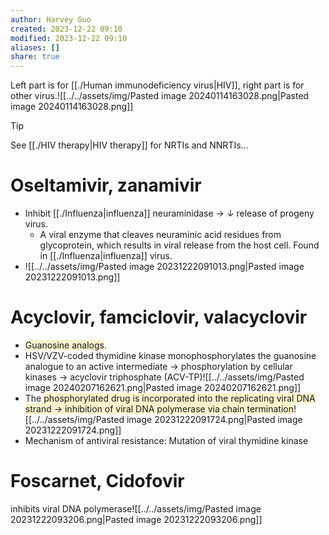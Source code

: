 ```yaml
---
author: Harvey Guo
created: 2023-12-22 09:10
modified: 2023-12-22 09:10
aliases: []
share: true
---
```

Left part is for [[./Human immunodeficiency virus|HIV]], right part is for other virus.![[../../assets/img/Pasted image 20240114163028.png|Pasted image 20240114163028.png]]
>[!tip] 
>See [[./HIV therapy|HIV therapy]] for NRTIs and NNRTIs...
# Oseltamivir, zanamivir
- Inhibit [[./Influenza|influenza]] neuraminidase → ↓ release of progeny virus.
	- A viral enzyme that cleaves neuraminic acid residues from glycoprotein, which results in viral release from the host cell. Found in [[./Influenza|influenza]] virus.
- ![[../../assets/img/Pasted image 20231222091013.png|Pasted image 20231222091013.png]]
# Acyclovir, famciclovir, valacyclovir
- <span style="background:rgba(240, 200, 0, 0.2)">Guanosine analogs</span>. 
- HSV/VZV-coded thymidine kinase monophosphorylates the guanosine analogue to an active intermediate → phosphorylation by cellular kinases → acyclovir triphosphate (ACV-TP)![[../../assets/img/Pasted image 20240207162621.png|Pasted image 20240207162621.png]]
- The <span style="background:rgba(240, 200, 0, 0.2)">phosphorylated drug is incorporated into the replicating viral DNA strand → inhibition of viral DNA polymerase via chain termination</span>![[../../assets/img/Pasted image 20231222091724.png|Pasted image 20231222091724.png]]
- Mechanism of antiviral resistance: Mutation of viral thymidine kinase

# Foscarnet, Cidofovir
inhibits viral DNA polymerase![[../../assets/img/Pasted image 20231222093206.png|Pasted image 20231222093206.png]]